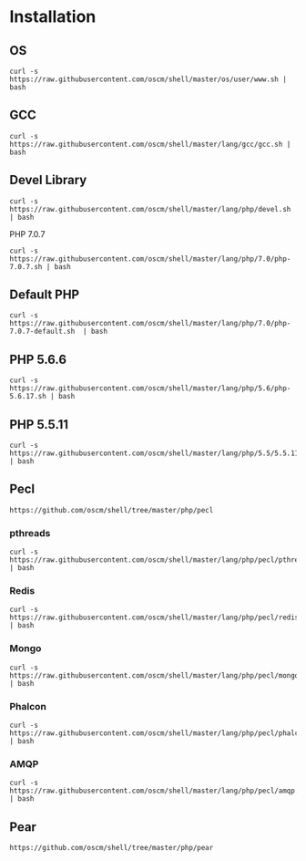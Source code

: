 Installation
============
OS
-----
	curl -s https://raw.githubusercontent.com/oscm/shell/master/os/user/www.sh | bash
	
GCC
-----
    curl -s https://raw.githubusercontent.com/oscm/shell/master/lang/gcc/gcc.sh | bash

Devel Library
-----
	curl -s https://raw.githubusercontent.com/oscm/shell/master/lang/php/devel.sh | bash

PHP 7.0.7

	curl -s https://raw.githubusercontent.com/oscm/shell/master/lang/php/7.0/php-7.0.7.sh | bash
	
Default PHP
-----
	curl -s https://raw.githubusercontent.com/oscm/shell/master/lang/php/7.0/php-7.0.7-default.sh  | bash	
	
PHP 5.6.6
---------
    curl -s https://raw.githubusercontent.com/oscm/shell/master/lang/php/5.6/php-5.6.17.sh | bash

PHP 5.5.11
---------
    curl -s https://raw.githubusercontent.com/oscm/shell/master/lang/php/5.5/5.5.11.sh | bash	
    
Pecl
----
	https://github.com/oscm/shell/tree/master/php/pecl
	
### pthreads
	curl -s https://raw.githubusercontent.com/oscm/shell/master/lang/php/pecl/pthreads.sh | bash
    
### Redis
    curl -s https://raw.githubusercontent.com/oscm/shell/master/lang/php/pecl/redis.sh | bash

### Mongo
    curl -s https://raw.githubusercontent.com/oscm/shell/master/lang/php/pecl/mongo.sh | bash

### Phalcon
    curl -s https://raw.githubusercontent.com/oscm/shell/master/lang/php/pecl/phalcon.sh | bash

### AMQP
	curl -s https://raw.githubusercontent.com/oscm/shell/master/lang/php/pecl/amqp.sh | bash
	
Pear
----
    https://github.com/oscm/shell/tree/master/php/pear
